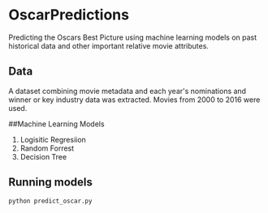 # OscarPredictions
Predicting the Oscars Best Picture using machine learning models on past historical data and other important relative movie attributes.

## Data
A dataset combining movie metadata and each year's nominations and winner or key industry data was extracted. Movies from 2000 to 2016 were used. 

##Machine Learning Models
1. Logisitic Regresiion
2. Random Forrest
3. Decision Tree

## Running models
```python
python predict_oscar.py
```

